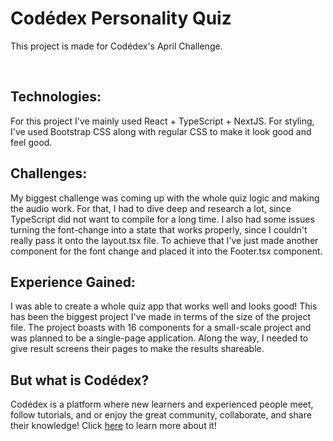 <h1>Codédex Personality Quiz</h1>

<p>This project is made for Codédex's April Challenge.</p>

<br/>

<h2>Technologies:</h2>

<p>For this project I've mainly used React + TypeScript + NextJS. For styling, I've used Bootstrap CSS along with regular CSS to make it look good and feel good.</p>

<h2>Challenges:</h2>

<p>My biggest challenge was coming up with the whole quiz logic and making the audio work. For that, I had to dive deep and research a lot, since TypeScript did not want to compile for a long time. I also had some issues turning the font-change into a state that works properly, since I couldn't really pass it onto the layout.tsx file. To achieve that I've just made another component for the font change and placed it into the Footer.tsx component.</p>

<h2>Experience Gained:</h2>

<p>I was able to create a whole quiz app that works well and looks good! This has been the biggest project I've made in terms of the size of the project file. The project boasts with 16 components for a small-scale project and was planned to be a single-page application. Along the way, I needed to give result screens their pages to make the results shareable. </p>

<h2>But what is Codédex?</h2>
<p>Codédex is a platform where new learners and experienced people meet, follow tutorials, and or enjoy the great community, collaborate, and share their knowledge! Click <a href="https://www.codedex.io/home">here</a> to learn more about it!</p>
